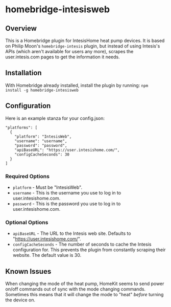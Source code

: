 # homebridge-intesisweb

## Overview

This is a Homebridge plugin for IntesisHome heat pump devices. It is based
on Philip Moon's `homebridge-intesis` plugin, but instead of using
Intesis's APIs (which aren't available for users any more), scrapes
the user.intesis.com pages to get the information it needs.

## Installation

With Homebridge already installed, install the plugin by running:
`npm install -g homebridge-intesisweb`

## Configuration

Here is an example stanza for your config.json:

    "platforms": [
      {
        "platform": "IntesisWeb",
        "username": "username",
        "password": "password",
        "apiBaseURL": "https://user.intesishome.com/",
        "configCacheSeconds": 30
      }
    ]

### Required Options

* `platform` - Must be "IntesisWeb".
* `username` - This is the username you use to log in to user.intesishome.com.
* `password` - This is the password you use to log in to user.intesishome.com.

### Optional Options

* `apiBaseURL` - The URL to the Intesis web site.  Defaults to "https://user.intesishome.com/".
* `configCacheSeconds` - The number of seconds to cache the Intesis configuration for.  This prevents the plugin from constantly scraping their website.  The default value is 30.

## Known Issues

When changing the mode of the heat pump, HomeKit seems to send power
on/off commands out of sync with the mode changing commands. Sometimes
this means that it will change the mode to "heat" *before* turning
the device on.
